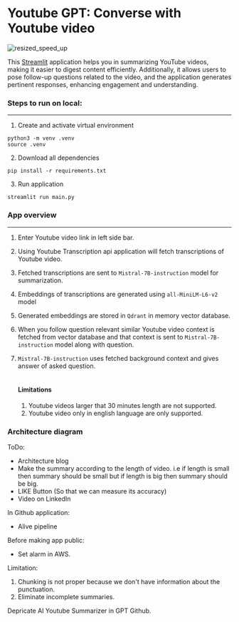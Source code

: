 # Youtube GPT: Converse with Youtube video
![resized_speed_up](https://github.com/shivamarora1/youtube-gpt/assets/28146775/0d5fb99d-b3f6-4e2e-a8bb-d12e515ec71f)

This [Streamlit](https://streamlit.io/) application helps you in summarizing YouTube videos, making it easier to digest content efficiently. Additionally, it allows users to pose follow-up questions related to the video, and the application generates pertinent responses, enhancing engagement and understanding.

### Steps to run on local:
---
1. Create and activate virtual environment
```
python3 -m venv .venv
source .venv
```
2. Download all dependencies
```
pip install -r requirements.txt
```
3. Run application
```
streamlit run main.py 
```

### App overview
---
1. Enter Youtube video link in left side bar.
2. Using Youtube Transcription api application will fetch transcriptions of Youtube video.
3. Fetched transcriptions are sent to `Mistral-7B-instruction` model for summarization.
4. Embeddings of transcriptions are generated using `all-MiniLM-L6-v2` model
5. Generated embeddings are stored in `Qdrant` in memory vector database.
6. When you follow question relevant similar Youtube video context is fetched from vector database and that context is sent to `Mistral-7B-instruction` model along with question.
7. `Mistral-7B-instruction` uses fetched background context and gives answer of asked question. 
<br><br>

    #### Limitations
    1. Youtube videos larger that 30 minutes length are not supported.
    2. Youtube video only in english language are only supported.

### Architecture diagram



ToDo:
- Architecture blog
- Make the summary according to the length of video. i.e if length is small then summary should be small but if length is big then summary should be big.
- LIKE Button (So that we can measure its accuracy)
- Video on LinkedIn

In Github application:
- Alive pipeline

Before making app public:
- Set alarm in AWS.

Limitation:
1. Chunking is not proper because we don't have information about the punctuation.
2. Eliminate incomplete summaries.

Depricate AI Youtube Summarizer in GPT Github.


